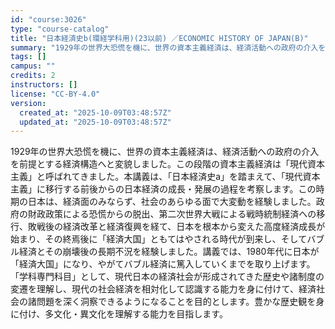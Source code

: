 ```yaml
---
id: "course:3026"
type: "course-catalog"
title: "日本経済史b(環経学科用)(23以前) ／ECONOMIC HISTORY OF JAPAN(B)"
summary: "1929年の世界大恐慌を機に、世界の資本主義経済は、経済活動への政府の介入を前提とする経済構造へと変貌しました。この段階の資本主義経済は「現代資本主義」と呼ばれてきました。本講義は、「日本経済史a」を踏まえて、「現代資本主義」に移行する前後…"
tags: []
campus: ""
credits: 2
instructors: []
license: "CC-BY-4.0"
version:
  created_at: "2025-10-09T03:48:57Z"
  updated_at: "2025-10-09T03:48:57Z"
---
```

1929年の世界大恐慌を機に、世界の資本主義経済は、経済活動への政府の介入を前提とする経済構造へと変貌しました。この段階の資本主義経済は「現代資本主義」と呼ばれてきました。本講義は、「日本経済史a」を踏まえて、「現代資本主義」に移行する前後からの日本経済の成長・発展の過程を考察します。この時期の日本は、経済面のみならず、社会のあらゆる面で大変動を経験しました。政府の財政政策による恐慌からの脱出、第二次世界大戦による戦時統制経済への移行、敗戦後の経済改革と経済復興を経て、日本を根本から変えた高度経済成長が始まり、その終焉後に「経済大国」ともてはやされる時代が到来し、そしてバブル経済とその崩壊後の長期不況を経験しました。講義では、1980年代に日本が「経済大国」になり、やがてバブル経済に篤入していくまでを取り上げます。 「学科専門科目」として、現代日本の経済社会が形成されてきた歴史や諸制度の変遷を理解し、現代の社会経済を相対化して認識する能力を身に付けて、経済社会の諸問題を深く洞察できるようになることを目的とします。豊かな歴史観を身に付け、多文化・異文化を理解する能力を目指します。
